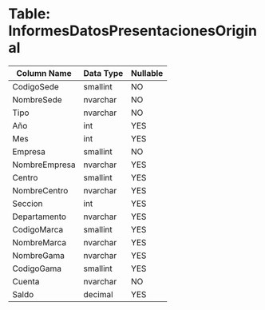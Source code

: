 # Table: InformesDatosPresentacionesOriginal

| Column Name | Data Type | Nullable |
|-------------|-----------|----------|
| CodigoSede | smallint | NO |
| NombreSede | nvarchar | NO |
| Tipo | nvarchar | NO |
| Año | int | YES |
| Mes | int | YES |
| Empresa | smallint | NO |
| NombreEmpresa | nvarchar | YES |
| Centro | smallint | YES |
| NombreCentro | nvarchar | YES |
| Seccion | int | YES |
| Departamento | nvarchar | YES |
| CodigoMarca | smallint | YES |
| NombreMarca | nvarchar | YES |
| NombreGama | nvarchar | YES |
| CodigoGama | smallint | YES |
| Cuenta | nvarchar | NO |
| Saldo | decimal | YES |
